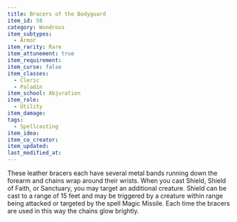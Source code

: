 ```yaml
---
title: Bracers of the Bodyguard
item_id: 58
category: Wondrous
item_subtypes:
  - Armor
item_rarity: Rare
item_attunement: true
item_requirement:
item_curse: false
item_classes:
  - Cleric
  - Paladin
item_school: Abjuration
item_role:
  - Utility
item_damage:
tags:
  - Spellcasting
item_idea:
item_co_creator:
item_updated:
last_modified_at:
---
```

These leather bracers each have several metal bands running down the forearm and chains wrap around their wrists.
When you cast Shield, Shield of Faith, or Sanctuary, you may target an additional creature. Shield can be cast to a range of 15 feet and may be triggered by a creature within range being attacked or targeted by the spell Magic Missile.
Each time the bracers are used in this way the chains glow brightly.
